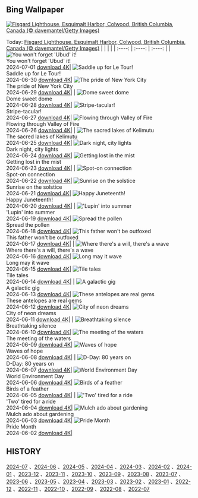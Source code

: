 ## Bing Wallpaper
[![Fisgard Lighthouse, Esquimalt Harbor, Colwood, British Columbia, Canada (© davemantel/Getty Images)](https://cn.bing.com/th?id=OHR.FisgardLighthouse_EN-US3880792118_UHD.jpg&w=1000)](https://cn.bing.com/th?id=OHR.FisgardLighthouse_EN-US3880792118_UHD.jpg&pid=hp&w=3840&h=2160&rs=1&c=4)

Today: [Fisgard Lighthouse, Esquimalt Harbor, Colwood, British Columbia, Canada (© davemantel/Getty Images)](https://cn.bing.com/th?id=OHR.FisgardLighthouse_EN-US3880792118_UHD.jpg&pid=hp&w=3840&h=2160&rs=1&c=4)
  |      |      |      |
| :----: | :----: | :----: |
| ![You won't forget 'Ubud' it!](https://cn.bing.com/th?id=OHR.UbudBali_EN-US3541248173_UHD.jpg&pid=hp&w=384&h=216&rs=1&c=4) <br/> You won't forget 'Ubud' it! <br/> 2024-07-01  [download 4K](https://cn.bing.com/th?id=OHR.UbudBali_EN-US3541248173_UHD.jpg&pid=hp&w=3840&h=2160&rs=1&c=4)| ![Saddle up for Le Tour!](https://cn.bing.com/th?id=OHR.TourCorsica_EN-US3437831281_UHD.jpg&pid=hp&w=384&h=216&rs=1&c=4) <br/> Saddle up for Le Tour! <br/> 2024-06-30  [download 4K](https://cn.bing.com/th?id=OHR.TourCorsica_EN-US3437831281_UHD.jpg&pid=hp&w=3840&h=2160&rs=1&c=4)| ![The pride of New York City](https://cn.bing.com/th?id=OHR.ChristopherPark_EN-US9362447266_UHD.jpg&pid=hp&w=384&h=216&rs=1&c=4) <br/> The pride of New York City <br/> 2024-06-29  [download 4K](https://cn.bing.com/th?id=OHR.ChristopherPark_EN-US9362447266_UHD.jpg&pid=hp&w=3840&h=2160&rs=1&c=4)|
| ![Dome sweet dome](https://cn.bing.com/th?id=OHR.FlorenceDuomo_EN-US1448955167_UHD.jpg&pid=hp&w=384&h=216&rs=1&c=4) <br/> Dome sweet dome <br/> 2024-06-28  [download 4K](https://cn.bing.com/th?id=OHR.FlorenceDuomo_EN-US1448955167_UHD.jpg&pid=hp&w=3840&h=2160&rs=1&c=4)| ![Stripe-tacular!](https://cn.bing.com/th?id=OHR.CardinalfishAnemone_EN-US1278259894_UHD.jpg&pid=hp&w=384&h=216&rs=1&c=4) <br/> Stripe-tacular! <br/> 2024-06-27  [download 4K](https://cn.bing.com/th?id=OHR.CardinalfishAnemone_EN-US1278259894_UHD.jpg&pid=hp&w=3840&h=2160&rs=1&c=4)| ![Flowing through Valley of Fire](https://cn.bing.com/th?id=OHR.FireWave_EN-US1154414797_UHD.jpg&pid=hp&w=384&h=216&rs=1&c=4) <br/> Flowing through Valley of Fire <br/> 2024-06-26  [download 4K](https://cn.bing.com/th?id=OHR.FireWave_EN-US1154414797_UHD.jpg&pid=hp&w=3840&h=2160&rs=1&c=4)|
| ![The sacred lakes of Kelimutu](https://cn.bing.com/th?id=OHR.FloresIsland_EN-US1042279828_UHD.jpg&pid=hp&w=384&h=216&rs=1&c=4) <br/> The sacred lakes of Kelimutu <br/> 2024-06-25  [download 4K](https://cn.bing.com/th?id=OHR.FloresIsland_EN-US1042279828_UHD.jpg&pid=hp&w=3840&h=2160&rs=1&c=4)| ![Dark night, city lights](https://cn.bing.com/th?id=OHR.DhakaBangladesh_EN-US0835586345_UHD.jpg&pid=hp&w=384&h=216&rs=1&c=4) <br/> Dark night, city lights <br/> 2024-06-24  [download 4K](https://cn.bing.com/th?id=OHR.DhakaBangladesh_EN-US0835586345_UHD.jpg&pid=hp&w=3840&h=2160&rs=1&c=4)| ![Getting lost in the mist](https://cn.bing.com/th?id=OHR.BrazilRainforest_EN-US0704211658_UHD.jpg&pid=hp&w=384&h=216&rs=1&c=4) <br/> Getting lost in the mist <br/> 2024-06-23  [download 4K](https://cn.bing.com/th?id=OHR.BrazilRainforest_EN-US0704211658_UHD.jpg&pid=hp&w=3840&h=2160&rs=1&c=4)|
| ![Spot-on connection](https://cn.bing.com/th?id=OHR.LewaGiraffe_EN-US0571205457_UHD.jpg&pid=hp&w=384&h=216&rs=1&c=4) <br/> Spot-on connection <br/> 2024-06-22  [download 4K](https://cn.bing.com/th?id=OHR.LewaGiraffe_EN-US0571205457_UHD.jpg&pid=hp&w=3840&h=2160&rs=1&c=4)| ![Sunrise on the solstice](https://cn.bing.com/th?id=OHR.KokinoMacedonia_EN-US0466604378_UHD.jpg&pid=hp&w=384&h=216&rs=1&c=4) <br/> Sunrise on the solstice <br/> 2024-06-21  [download 4K](https://cn.bing.com/th?id=OHR.KokinoMacedonia_EN-US0466604378_UHD.jpg&pid=hp&w=3840&h=2160&rs=1&c=4)| ![Happy Juneteenth!](https://cn.bing.com/th?id=OHR.LawrenceMosaic_EN-US0314379909_UHD.jpg&pid=hp&w=384&h=216&rs=1&c=4) <br/> Happy Juneteenth! <br/> 2024-06-20  [download 4K](https://cn.bing.com/th?id=OHR.LawrenceMosaic_EN-US0314379909_UHD.jpg&pid=hp&w=3840&h=2160&rs=1&c=4)|
| !['Lupin' into summer](https://cn.bing.com/th?id=OHR.LupinIceland_EN-US0093427185_UHD.jpg&pid=hp&w=384&h=216&rs=1&c=4) <br/> 'Lupin' into summer <br/> 2024-06-19  [download 4K](https://cn.bing.com/th?id=OHR.LupinIceland_EN-US0093427185_UHD.jpg&pid=hp&w=3840&h=2160&rs=1&c=4)| ![Spread the pollen](https://cn.bing.com/th?id=OHR.HummingThistle_EN-US9897642087_UHD.jpg&pid=hp&w=384&h=216&rs=1&c=4) <br/> Spread the pollen <br/> 2024-06-18  [download 4K](https://cn.bing.com/th?id=OHR.HummingThistle_EN-US9897642087_UHD.jpg&pid=hp&w=3840&h=2160&rs=1&c=4)| ![This father won't be outfoxed](https://cn.bing.com/th?id=OHR.RedFoxDad_EN-US9773161483_UHD.jpg&pid=hp&w=384&h=216&rs=1&c=4) <br/> This father won't be outfoxed <br/> 2024-06-17  [download 4K](https://cn.bing.com/th?id=OHR.RedFoxDad_EN-US9773161483_UHD.jpg&pid=hp&w=3840&h=2160&rs=1&c=4)|
| ![Where there's a will, there's a wave](https://cn.bing.com/th?id=OHR.NazareWave_EN-US9510827848_UHD.jpg&pid=hp&w=384&h=216&rs=1&c=4) <br/> Where there's a will, there's a wave <br/> 2024-06-16  [download 4K](https://cn.bing.com/th?id=OHR.NazareWave_EN-US9510827848_UHD.jpg&pid=hp&w=3840&h=2160&rs=1&c=4)| ![Long may it wave](https://cn.bing.com/th?id=OHR.FlagsDC_EN-US9363778856_UHD.jpg&pid=hp&w=384&h=216&rs=1&c=4) <br/> Long may it wave <br/> 2024-06-15  [download 4K](https://cn.bing.com/th?id=OHR.FlagsDC_EN-US9363778856_UHD.jpg&pid=hp&w=3840&h=2160&rs=1&c=4)| ![Tile tales](https://cn.bing.com/th?id=OHR.RegistanUzbekistan_EN-US7287760362_UHD.jpg&pid=hp&w=384&h=216&rs=1&c=4) <br/> Tile tales <br/> 2024-06-14  [download 4K](https://cn.bing.com/th?id=OHR.RegistanUzbekistan_EN-US7287760362_UHD.jpg&pid=hp&w=3840&h=2160&rs=1&c=4)|
| ![A galactic gig](https://cn.bing.com/th?id=OHR.BigBendMilkyWay_EN-US7213876995_UHD.jpg&pid=hp&w=384&h=216&rs=1&c=4) <br/> A galactic gig <br/> 2024-06-13  [download 4K](https://cn.bing.com/th?id=OHR.BigBendMilkyWay_EN-US7213876995_UHD.jpg&pid=hp&w=3840&h=2160&rs=1&c=4)| ![These antelopes are real gems](https://cn.bing.com/th?id=OHR.GemsbokBotswana_EN-US7126985499_UHD.jpg&pid=hp&w=384&h=216&rs=1&c=4) <br/> These antelopes are real gems <br/> 2024-06-12  [download 4K](https://cn.bing.com/th?id=OHR.GemsbokBotswana_EN-US7126985499_UHD.jpg&pid=hp&w=3840&h=2160&rs=1&c=4)| ![City of neon dreams](https://cn.bing.com/th?id=OHR.OsakaNight_EN-US7022302235_UHD.jpg&pid=hp&w=384&h=216&rs=1&c=4) <br/> City of neon dreams <br/> 2024-06-11  [download 4K](https://cn.bing.com/th?id=OHR.OsakaNight_EN-US7022302235_UHD.jpg&pid=hp&w=3840&h=2160&rs=1&c=4)|
| ![Breathtaking silence](https://cn.bing.com/th?id=OHR.BardenasBiosphere_EN-US6936891495_UHD.jpg&pid=hp&w=384&h=216&rs=1&c=4) <br/> Breathtaking silence <br/> 2024-06-10  [download 4K](https://cn.bing.com/th?id=OHR.BardenasBiosphere_EN-US6936891495_UHD.jpg&pid=hp&w=3840&h=2160&rs=1&c=4)| ![The meeting of the waters](https://cn.bing.com/th?id=OHR.KillikRiverAlaska_EN-US6860539516_UHD.jpg&pid=hp&w=384&h=216&rs=1&c=4) <br/> The meeting of the waters <br/> 2024-06-09  [download 4K](https://cn.bing.com/th?id=OHR.KillikRiverAlaska_EN-US6860539516_UHD.jpg&pid=hp&w=3840&h=2160&rs=1&c=4)| ![Waves of hope](https://cn.bing.com/th?id=OHR.HumpbackFamily_EN-US6789097648_UHD.jpg&pid=hp&w=384&h=216&rs=1&c=4) <br/> Waves of hope <br/> 2024-06-08  [download 4K](https://cn.bing.com/th?id=OHR.HumpbackFamily_EN-US6789097648_UHD.jpg&pid=hp&w=3840&h=2160&rs=1&c=4)|
| ![D-Day: 80 years on](https://cn.bing.com/th?id=OHR.LesBravesNormandy_EN-US6707866678_UHD.jpg&pid=hp&w=384&h=216&rs=1&c=4) <br/> D-Day: 80 years on <br/> 2024-06-07  [download 4K](https://cn.bing.com/th?id=OHR.LesBravesNormandy_EN-US6707866678_UHD.jpg&pid=hp&w=3840&h=2160&rs=1&c=4)| ![World Environment Day](https://cn.bing.com/th?id=OHR.MadagascarRiver_EN-US6642458773_UHD.jpg&pid=hp&w=384&h=216&rs=1&c=4) <br/> World Environment Day <br/> 2024-06-06  [download 4K](https://cn.bing.com/th?id=OHR.MadagascarRiver_EN-US6642458773_UHD.jpg&pid=hp&w=3840&h=2160&rs=1&c=4)| ![Birds of a feather](https://cn.bing.com/th?id=OHR.ChestnutBeeEater_EN-US6538566329_UHD.jpg&pid=hp&w=384&h=216&rs=1&c=4) <br/> Birds of a feather <br/> 2024-06-05  [download 4K](https://cn.bing.com/th?id=OHR.ChestnutBeeEater_EN-US6538566329_UHD.jpg&pid=hp&w=3840&h=2160&rs=1&c=4)|
| !['Two' tired for a ride](https://cn.bing.com/th?id=OHR.CopenhagenBicycles_EN-US6431027482_UHD.jpg&pid=hp&w=384&h=216&rs=1&c=4) <br/> 'Two' tired for a ride <br/> 2024-06-04  [download 4K](https://cn.bing.com/th?id=OHR.CopenhagenBicycles_EN-US6431027482_UHD.jpg&pid=hp&w=3840&h=2160&rs=1&c=4)| ![Mulch ado about gardening](https://cn.bing.com/th?id=OHR.GardenWeek_EN-US6333815527_UHD.jpg&pid=hp&w=384&h=216&rs=1&c=4) <br/> Mulch ado about gardening <br/> 2024-06-03  [download 4K](https://cn.bing.com/th?id=OHR.GardenWeek_EN-US6333815527_UHD.jpg&pid=hp&w=3840&h=2160&rs=1&c=4)| ![Pride Month](https://cn.bing.com/th?id=OHR.PrideMonthSF_EN-US6251373281_UHD.jpg&pid=hp&w=384&h=216&rs=1&c=4) <br/> Pride Month <br/> 2024-06-02  [download 4K](https://cn.bing.com/th?id=OHR.PrideMonthSF_EN-US6251373281_UHD.jpg&pid=hp&w=3840&h=2160&rs=1&c=4)|

  
  ## HISTORY
  [2024-07](https://github.com/Underglaze-Blue/bingwallpaper/tree/main/archive/2024-07/) 、[2024-06](https://github.com/Underglaze-Blue/bingwallpaper/tree/main/archive/2024-06/) 、[2024-05](https://github.com/Underglaze-Blue/bingwallpaper/tree/main/archive/2024-05/) 、[2024-04](https://github.com/Underglaze-Blue/bingwallpaper/tree/main/archive/2024-04/) 、[2024-03](https://github.com/Underglaze-Blue/bingwallpaper/tree/main/archive/2024-03/) 、[2024-02](https://github.com/Underglaze-Blue/bingwallpaper/tree/main/archive/2024-02/) 、[2024-01](https://github.com/Underglaze-Blue/bingwallpaper/tree/main/archive/2024-01/) 、[2023-12](https://github.com/Underglaze-Blue/bingwallpaper/tree/main/archive/2023-12/) 、[2023-11](https://github.com/Underglaze-Blue/bingwallpaper/tree/main/archive/2023-11/) 、[2023-10](https://github.com/Underglaze-Blue/bingwallpaper/tree/main/archive/2023-10/) 、[2023-09](https://github.com/Underglaze-Blue/bingwallpaper/tree/main/archive/2023-09/) 、[2023-08](https://github.com/Underglaze-Blue/bingwallpaper/tree/main/archive/2023-08/) 、[2023-07](https://github.com/Underglaze-Blue/bingwallpaper/tree/main/archive/2023-07/) 、[2023-06](https://github.com/Underglaze-Blue/bingwallpaper/tree/main/archive/2023-06/) 、[2023-05](https://github.com/Underglaze-Blue/bingwallpaper/tree/main/archive/2023-05/) 、[2023-04](https://github.com/Underglaze-Blue/bingwallpaper/tree/main/archive/2023-04/) 、[2023-03](https://github.com/Underglaze-Blue/bingwallpaper/tree/main/archive/2023-03/) 、[2023-02](https://github.com/Underglaze-Blue/bingwallpaper/tree/main/archive/2023-02/) 、[2023-01](https://github.com/Underglaze-Blue/bingwallpaper/tree/main/archive/2023-01/) 、[2022-12](https://github.com/Underglaze-Blue/bingwallpaper/tree/main/archive/2022-12/) 、[2022-11](https://github.com/Underglaze-Blue/bingwallpaper/tree/main/archive/2022-11/) 、[2022-10](https://github.com/Underglaze-Blue/bingwallpaper/tree/main/archive/2022-10/) 、[2022-09](https://github.com/Underglaze-Blue/bingwallpaper/tree/main/archive/2022-09/) 、[2022-08](https://github.com/Underglaze-Blue/bingwallpaper/tree/main/archive/2022-08/) 、[2022-07](https://github.com/Underglaze-Blue/bingwallpaper/tree/main/archive/2022-07/) 